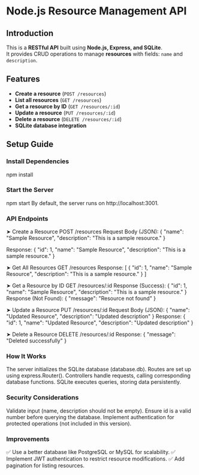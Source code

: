 # Node.js Resource Management API

## Introduction
This is a **RESTful API** built using **Node.js, Express, and SQLite**.  
It provides CRUD operations to manage **resources** with fields: `name` and `description`.

## Features
- **Create a resource** (`POST /resources`)
- **List all resources** (`GET /resources`)
- **Get a resource by ID** (`GET /resources/:id`)
- **Update a resource** (`PUT /resources/:id`)
- **Delete a resource** (`DELETE /resources/:id`)
- **SQLite database integration**


## Setup Guide
### Install Dependencies
npm install

### Start the Server
npm start
By default, the server runs on http://localhost:3001.

### API Endpoints
➤ Create a Resource
POST /resources
Request Body (JSON):
{
  "name": "Sample Resource",
  "description": "This is a sample resource."
}

Response:
{
  "id": 1,
  "name": "Sample Resource",
  "description": "This is a sample resource."
}

➤ Get All Resources
GET /resources
Response:
[
  { "id": 1, "name": "Sample Resource", "description": "This is a sample resource." }
]

➤ Get a Resource by ID
GET /resources/:id
Response (Success):
{
  "id": 1,
  "name": "Sample Resource",
  "description": "This is a sample resource."
}
Response (Not Found):
{ "message": "Resource not found" }

➤ Update a Resource
PUT /resources/:id
Request Body (JSON):
{
  "name": "Updated Resource",
  "description": "Updated description"
}
Response:
{
  "id": 1,
  "name": "Updated Resource",
  "description": "Updated description"
}

➤ Delete a Resource
DELETE /resources/:id
Response:
{ "message": "Deleted successfully" }


### How It Works
The server initializes the SQLite database (database.db).
Routes are set up using express.Router().
Controllers handle requests, calling corresponding database functions.
SQLite executes queries, storing data persistently.
### Security Considerations
Validate input (name, description should not be empty).
Ensure id is a valid number before querying the database.
Implement authentication for protected operations (not included in this version).
### Improvements
✅ Use a better database like PostgreSQL or MySQL for scalability.
✅ Implement JWT authentication to restrict resource modifications.
✅ Add pagination for listing resources.